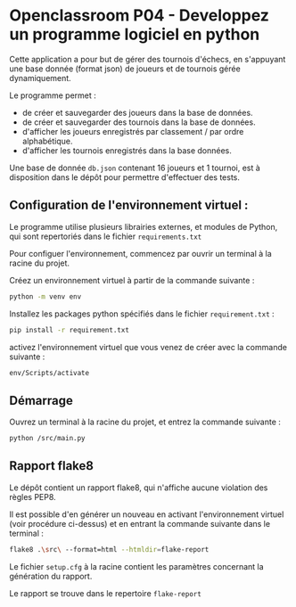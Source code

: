 # Openclassroom P04 - Developpez un programme logiciel en python

Cette application a pour but de gérer des tournois d'échecs, en s'appuyant une base donnée (format json) de joueurs et de tournois gérée dynamiquement.

Le programme permet :

- de créer et sauvegarder des joueurs dans la base de données.
- de créer et sauvegarder des tournois dans la base de données.
- d'afficher les joueurs enregistrés par classement / par ordre alphabétique.
- d'afficher les tournois enregistrés dans la base données.

Une base de donnée ```db.json``` contenant 16 joueurs et 1 tournoi, est à disposition dans le dépôt pour permettre d'effectuer des tests.

## Configuration de l'environnement virtuel :

Le programme utilise plusieurs librairies externes, et modules de Python, qui sont repertoriés dans le fichier ```requirements.txt```

Pour configuer l'environnement, commencez par ouvrir un terminal à la racine du projet.

Créez un environnement virtuel à partir de la commande suivante : 
```bash
python -m venv env
```
Installez les packages python spécifiés dans le fichier ```requirement.txt``` :

```bash
pip install -r requirement.txt
```

activez l'environnement virtuel que vous venez de créer avec la commande suivante :

```bash
env/Scripts/activate
```


## Démarrage 

Ouvrez un terminal à la racine du projet, et entrez la commande suivante :

```bash
python /src/main.py
```

## Rapport flake8

Le dépôt contient un rapport flake8, qui n'affiche aucune violation des règles PEP8. 

Il est possible d'en générer un nouveau en activant l'environnement virtuel (voir procédure ci-dessus) et en entrant la commande suivante dans le terminal :

```bash
flake8 .\src\ --format=html --htmldir=flake-report
```

Le fichier ```setup.cfg``` à la racine contient les paramètres concernant la génération du rapport.

Le rapport se trouve dans le repertoire ```flake-report```
